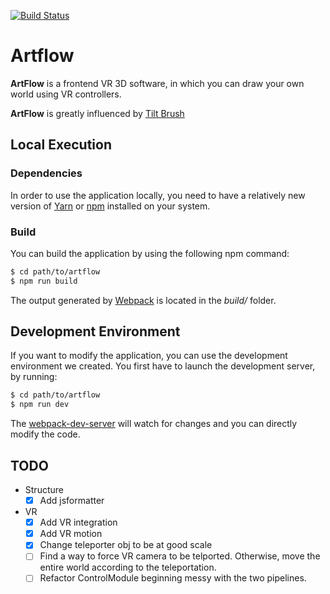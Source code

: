 [![Build Status](https://travis-ci.org/DavidPeicho/artflow.svg?branch=master)](https://travis-ci.org/DavidPeicho/artflow)

# Artflow

**ArtFlow** is a frontend VR 3D software, in which you can draw your own world using VR controllers.

**ArtFlow** is greatly influenced by [Tilt Brush](https://www.tiltbrush.com/)

## Local Execution

### Dependencies
In order to use the application locally, you need to have a relatively new version of [Yarn](https://yarnpkg.com/lang/en/) or [npm](https://www.npmjs.com/) installed on your system.

### Build
You can build the application by using the following npm command:
```sh
$ cd path/to/artflow
$ npm run build
```
The output generated by [Webpack](https://webpack.github.io/) is located in the *build/* folder.

## Development Environment
If you want to modify the application, you can use the development environment we created.
You first have to launch the development server, by running:
```sh
$ cd path/to/artflow
$ npm run dev
```

The [webpack-dev-server](https://webpack.github.io/docs/webpack-dev-server.html) will watch for changes and you can directly modify the code.

## TODO

* Structure
  * [X] Add jsformatter
  
* VR
  * [X] Add VR integration
  * [X] Add VR motion
  * [X] Change teleporter obj to be at good scale
  * [ ] Find a way to force VR camera to be telported. Otherwise, move the
  entire world according to the teleportation.
  * [ ] Refactor ControlModule beginning messy with the two pipelines.
